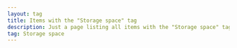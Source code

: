 ```yaml
---
layout: tag
title: Items with the "Storage space" tag
description: Just a page listing all items with the "Storage space" tag
tag: Storage space
---
```

